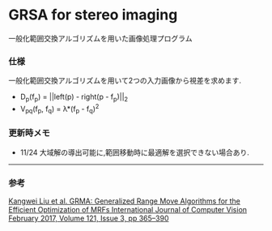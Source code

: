 # GRSA for stereo imaging
一般化範囲交換アルゴリズムを用いた画像処理プログラム 
### 仕様
一般化範囲交換アルゴリズムを用いて2つの入力画像から視差を求めます.  
- D<sub>p</sub>(f<sub>p</sub>) = ||left(p) - right(p - f<sub>p</sub>)||<sub>2</sub>
- V<sub>pq</sub>(f<sub>p</sub>, f<sub>q</sub>) = λ*(f<sub>p</sub> - f<sub>q</sub>)<sup>2</sup>

### 更新時メモ
- 11/24 大域解の導出可能に,範囲移動時に最適解を選択できない場合あり.
---
### 参考  
[Kangwei Liu et al.  GRMA: Generalized Range Move Algorithms for the Efficient Optimization of MRFs International Journal of Computer Vision February 2017, Volume 121, Issue 3, pp 365–390](https://link.springer.com/article/10.1007/s11263-016-0944-z)
